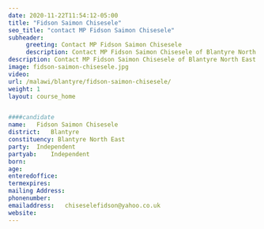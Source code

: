 ```yaml
---
date: 2020-11-22T11:54:12-05:00
title: "Fidson Saimon Chisesele"
seo_title: "contact MP Fidson Saimon Chisesele"
subheader:
     greeting: Contact MP Fidson Saimon Chisesele
     description: Contact MP Fidson Saimon Chisesele of Blantyre North East. Contact information for Fidson Saimon Chisesele includes her email address, phone number, and mailing
description: Contact MP Fidson Saimon Chisesele of Blantyre North East. Contact information for Fidson Saimon Chisesele includes her email address, phone number, and mailing
image: fidson-saimon-chisesele.jpg
video: 
url: /malawi/blantyre/fidson-saimon-chisesele/
weight: 1
layout: course_home


####candidate
name:	Fidson Saimon Chisesele
district:	Blantyre
constituency: Blantyre North East
party:	Independent
partyab:	Independent
born:
age: 
enteredoffice:	
termexpires:	
mailing Address:
phonenumber:	
emailaddress:	chiseselefidson@yahoo.co.uk
website:	
---
```


